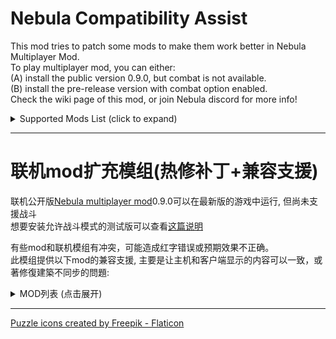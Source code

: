 # Nebula Compatibility Assist

This mod tries to patch some mods to make them work better in Nebula Multiplayer Mod.  
To play multiplayer mod, you can either:  
(A) install the public version 0.9.0, but combat is not available.  
(B) install the pre-release version with combat option enabled.  
Check the wiki page of this mod, or join Nebula discord for more info!

<details>
<summary>Supported Mods List (click to expand)</summary>

### [AutoStationConfig](https://dsp.thunderstore.io/package/Pasukaru/AutoStationConfig/)
- Sync station configuration and drone, ship, warper count.   
- Note: AutoStationConfig v1.4.0 is broken in DSP0.9.27.  

### [Auxilaryfunction](https://dsp.thunderstore.io/package/blacksnipebiu/Auxilaryfunction/)
- Sync auto station config functions.  
- Sync planetary item fill (ships, fuel) functions.  

### [BlueprintTweaks](https://dsp.thunderstore.io/package/kremnev8/BlueprintTweaks/)
- Set `useFastDismantle` = false in config file to prevent host from crashing.  
- Note: Some players reported issues when using this mod in multiplayer.  

### [DSPFreeMechaCustom](https://dsp.thunderstore.io/package/appuns/DSPFreeMechaCustom/)
- Free mecha appearance now sync correctly.  

### [DSPOptimizations](https://dsp.thunderstore.io/package/Selsion/DSPOptimizations/)
- Fix client crash when leaving a system.  

### [DSPStarMapMemo](https://dsp.thunderstore.io/package/appuns/DSPStarMapMemo/)
- Memo now sync when players add/remove icons, or finish editing text area.  

### [FactoryLocator](https://dsp.thunderstore.io/package/starfi5h/FactoryLocator/)
- Client can now see info of remote planet (Require Host to install FactoryLocator too).   

### [LSTM](https://dsp.thunderstore.io/package/hetima/LSTM/)
- Client can now see all ILS stations when choosing system/global tab.  

### [MoreMegaStructure](https://dsp.thunderstore.io/package/jinxOAO/MoreMegaStructure/)
- Sync data when player change mega structure type in the editor.  
- Sync data when player change star assembler slider.  
- Sync data when player fire star cannon.  
- Disable modification of the stats panel to avoid conflicts.  

### [PlanetFinder](https://dsp.thunderstore.io/package/hetima/PlanetFinder/)
- Fix error in multiplayer lobby.  
- Client can now see vein amount and power status on planets not loaded yet. 
- The data is updated everytime client open the window.  

### [SplitterOverBelt](https://dsp.thunderstore.io/package/hetima/SplitterOverBelt/)
- Fix that splitters and pilers put by clients can't reconnect belts.  

</details>
  
----

# 联机mod扩充模组(热修补丁+兼容支援)
联机公开版[Nebula multiplayer mod](https://dsp.thunderstore.io/package/nebula/NebulaMultiplayerMod/)0.9.0可以在最新版的游戏中运行, 但尚未支援战斗  
想要安装允许战斗模式的测试版可以查看[这篇说明](https://www.bilibili.com/read/cv32374921/?spm_id_from=333.999.0.0)  

有些mod和联机模组有冲突，可能造成红字错误或预期效果不正确。  
此模组提供以下mod的兼容支援, 主要是让主机和客户端显示的内容可以一致，或著修復建築不同步的問題:  

<details>
<summary>MOD列表 (点击展开)</summary>

### [AutoStationConfig](https://dsp.thunderstore.io/package/Pasukaru/AutoStationConfig/)
- 同步物流站自动配置  
- 注意：AutoStationConfigv1.4.0 与 游戏版本v0.9.27 不兼容, 需要安装ModFixerOne修复  

### [Auxilaryfunction](https://dsp.thunderstore.io/package/blacksnipebiu/Auxilaryfunction/) [辅助多功能mod](https://www.bilibili.com/video/BV1SS4y1X75n)
- 同步物流站自动配置相关功能  
- 同步一键填充星球上的飞机飞船翘曲器、燃料  

### [BlueprintTweaks](https://dsp.thunderstore.io/package/kremnev8/BlueprintTweaks/)
- 在配置文件中设置 `useFastDismantle` = false 以防止主机崩溃。  
- 注意: 此mod在多人游戏中不稳定, 请谨慎使用  

### [DSPFreeMechaCustom](https://dsp.thunderstore.io/package/appuns/DSPFreeMechaCustom/)
- 同步免费的机甲外观  

### [DSPOptimizations](https://dsp.thunderstore.io/package/Selsion/DSPOptimizations/)
- 修复客户端离开星系会使游戏崩溃的错误  

### [DSPStarMapMemo](https://dsp.thunderstore.io/package/appuns/DSPStarMapMemo/)
- 同步星球註記  

### [FactoryLocator](https://dsp.thunderstore.io/package/starfi5h/FactoryLocator/)
- 让客机能显示远端星球的建物讯息(需求主机也安装mod)  

### [LSTM](https://dsp.thunderstore.io/package/hetima/LSTM/)
- 让客机显示所有星际物流塔的内容  

### [MoreMegaStructure](https://dsp.thunderstore.io/package/jinxOAO/MoreMegaStructure/) 更多巨构建筑
- 当巨构类型或星际组装厂配方更改时同步数据  
- 恒星炮开火时同步数据  
- 修复客户端戴森球电力供给和需求不正确的问题  
- 取消统计页面的修改防止冲突  

### [PlanetFinder](https://dsp.thunderstore.io/package/hetima/PlanetFinder/)
- 修正在联机大厅(选择星球介面)时的UI错误  
- 让客机能显示远端星球的资源储量和电力状态  

### [SplitterOverBelt](https://dsp.thunderstore.io/package/hetima/SplitterOverBelt/)
- 让客机在传送带上放置分流器/集装机时,可以正确地重新连接传送带  

</details>
  
----

<a href="https://www.flaticon.com/free-icons/puzzle" title="puzzle icons">Puzzle icons created by Freepik - Flaticon</a>